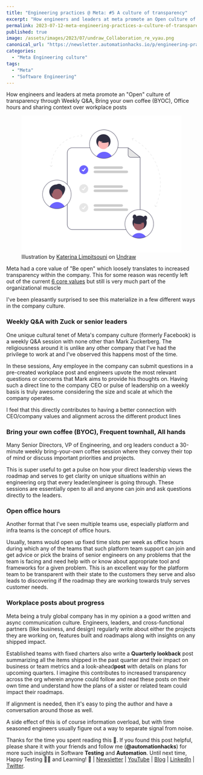 ```yaml
---
title: "Engineering practices @ Meta: #5 A culture of transparency"
excerpt: "How engineers and leaders at meta promote an Open culture of transparency through Weekly Q&A, Bring your own coffee (BYOC), Office hours and sharing context over workplace posts"
permalink: 2023-07-12-meta-engineering-practices-a-culture-of-transparency
published: true
image: /assets/images/2023/07/undraw_Collaboration_re_vyau.png
canonical_url: "https://newsletter.automationhacks.io/p/engineering-practices-meta-5-a-culture?sd=pf"
categories:
  - "Meta Engineering culture"
tags:
  - "Meta"
  - "Software Engineering"
---
```


How engineers and leaders at meta promote an "Open" culture of transparency through Weekly Q&A, Bring your own coffee (BYOC), Office hours and sharing context over workplace posts

<figure class="image">
    <img src="assets/images/2023/07/undraw_Collaboration_re_vyau.png" alt="Conversation between different people on a document">
    <figcaption> Illustration by <a href="https://twitter.com/ninaLimpi"> Katerina Limpitsouni</a> on <a href="https://undraw.co/">Undraw</a>
    </figcaption>
</figure>

Meta had a core value of "Be open" which loosely translates to increased transparency within the company. This for some reason was recently left out of the current [6 core values](https://www.metacareers.com/facebook-life/) but still is very much part of the organizational muscle

I've been pleasantly surprised to see this materialize in a few different ways in the company culture.

### Weekly Q&A with Zuck or senior leaders

One unique cultural tenet of Meta's company culture (formerly Facebook) is a weekly Q&A session with none other than Mark Zuckerberg. The religiousness around it is unlike any other company that I've had the privilege to work at and I've observed this happens most of the time.

In these sessions, Any employee in the company can submit questions in a pre-created workplace post and engineers upvote the most relevant questions or concerns that Mark aims to provide his thoughts on. Having such a direct line to the company CEO or pulse of leadership on a weekly basis is truly awesome considering the size and scale at which the company operates.

I feel that this directly contributes to having a better connection with CEO/company values and alignment across the different product lines

### Bring your own coffee (BYOC), Frequent townhall, All hands

Many Senior Directors, VP of Engineering, and org leaders conduct a 30-minute weekly bring-your-own coffee session where they convey their top of mind or discuss important priorities and projects.

This is super useful to get a pulse on how your direct leadership views the roadmap and serves to get clarity on unique situations within an engineering org that every leader/engineer is going through. These sessions are essentially open to all and anyone can join and ask questions directly to the leaders.

### Open office hours

Another format that I've seen multiple teams use, especially platform and infra teams is the concept of office hours.

Usually, teams would open up fixed time slots per week as office hours during which any of the teams that such platform team support can join and get advice or pick the brains of senior engineers on any problems that the team is facing and need help with or know about appropriate tool and frameworks for a given problem. This is an excellent way for the platform team to be transparent with their state to the customers they serve and also leads to discovering if the roadmap they are working towards truly serves customer needs.

### Workplace posts about progress

Meta being a truly global company has in my opinion a a good written and async communication culture. Engineers, leaders, and cross-functional partners (like business, and design) regularly write about either the projects they are working on, features built and roadmaps along with insights on any shipped impact.

Established teams with fixed charters also write a **Quarterly lookback** post summarizing all the items shipped in the past quarter and their impact on business or team metrics and a look-ahead**post** with details on plans for upcoming quarters. I imagine this contributes to increased transparency across the org wherein anyone could follow and read these posts on their own time and understand how the plans of a sister or related team could impact their roadmaps.

If alignment is needed, then it's easy to ping the author and have a conversation around those as well.

A side effect of this is of course information overload, but with time seasoned engineers usually figure out a way to separate signal from noise.

Thanks for the time you spent reading this 🙌. If you found this post helpful, please share it with your friends and follow me (**@automationhacks**) for more such insights in Software **Testing** and **Automation**. Until next time, Happy Testing 🕵🏻 and Learning! 🌱 | [Newsletter](https://newsletter.automationhacks.io/) | [YouTube](https://www.youtube.com/@automationhacks) | [Blog](https://automationhacks.io/) | [LinkedIn](https://www.linkedin.com/in/automationhacks/) | [Twitter](https://twitter.com/automationhacks).
